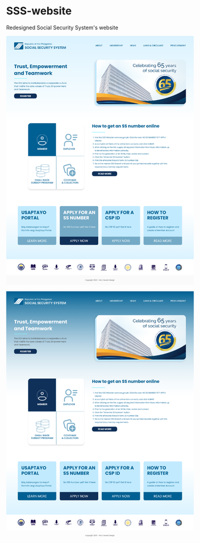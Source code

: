 # SSS-website
Redesigned Social Security System's website

![Image Description](sss.jpg)

![Image Description](sss2.jpg)

